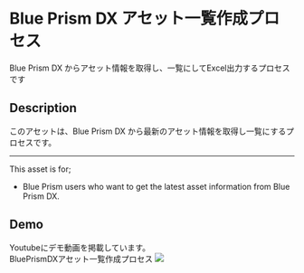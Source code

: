 Blue Prism DX アセット一覧作成プロセス
====
Blue Prism DX からアセット情報を取得し、一覧にしてExcel出力するプロセスです

## Description
このアセットは、Blue Prism DX から最新のアセット情報を取得し一覧にするプロセスです。
***
This asset is for;
* Blue Prism users who want to get the latest asset information from Blue Prism DX.

## Demo
Youtubeにデモ動画を掲載しています。  
BluePrismDXアセット一覧作成プロセス
[![](https://img.youtube.com/vi/P0gGDobL56c/0.jpg)](https://youtu.be/P0gGDobL56c)  
